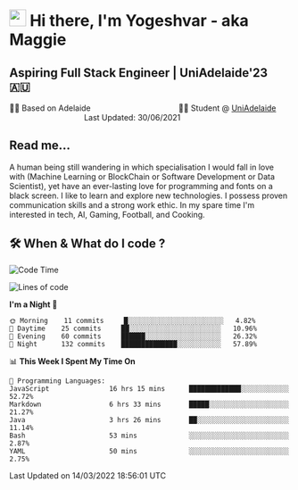 <h1><img src="https://emojis.slackmojis.com/emojis/images/1531849430/4246/blob-sunglasses.gif?1531849430" width="30"/> Hi there, I'm Yogeshvar - aka Maggie</h1>

## Aspiring Full Stack Engineer | UniAdelaide'23 🇦🇺  
🏂🏻  Based on Adelaide &nbsp;&nbsp;&nbsp;&nbsp;&nbsp;&nbsp;&nbsp;&nbsp;&nbsp;&nbsp;&nbsp;&nbsp;&nbsp;&nbsp;&nbsp;&nbsp;&nbsp;&nbsp;&nbsp;&nbsp;&nbsp;&nbsp;&nbsp;&nbsp;&nbsp;&nbsp;&nbsp;&nbsp;&nbsp;&nbsp;&nbsp;&nbsp;&nbsp;&nbsp;&nbsp;&nbsp;&nbsp;&nbsp;&nbsp;👨‍💻 Student @ [UniAdelaide](https://www.adelaide.edu.au)   &nbsp;&nbsp;&nbsp;&nbsp;&nbsp;&nbsp;&nbsp;&nbsp;&nbsp;&nbsp;&nbsp;&nbsp;&nbsp;&nbsp;&nbsp;&nbsp;&nbsp;&nbsp;&nbsp;&nbsp;&nbsp;&nbsp;&nbsp;&nbsp;&nbsp;&nbsp;&nbsp;&nbsp;&nbsp;&nbsp;&nbsp;&nbsp; &nbsp;Last Updated: 30/06/2021

## Read me...

A human being still wandering in which specialisation I would fall in love with (Machine Learning or BlockChain or Software Development or Data Scientist), yet have an ever-lasting love for programming and fonts on a black screen. I like to learn and explore new technologies. I possess proven communication skills and a strong work ethic. In my spare time I'm interested in tech, AI, Gaming, Football, and Cooking.

## 🛠 When & What do I code ?  

<!--START_SECTION:waka-->
![Code Time](http://img.shields.io/badge/Code%20Time-1%2C267%20hrs%202%20mins-blue)

![Lines of code](https://img.shields.io/badge/From%20Hello%20World%20I%27ve%20Written-112%20Thousand%20lines%20of%20code-blue)

**I'm a Night 🦉** 

```text
🌞 Morning    11 commits     █░░░░░░░░░░░░░░░░░░░░░░░░   4.82% 
🌆 Daytime    25 commits     ██░░░░░░░░░░░░░░░░░░░░░░░   10.96% 
🌃 Evening    60 commits     ██████░░░░░░░░░░░░░░░░░░░   26.32% 
🌙 Night      132 commits    ██████████████░░░░░░░░░░░   57.89%

```


📊 **This Week I Spent My Time On** 

```text
💬 Programming Languages: 
JavaScript               16 hrs 15 mins      █████████████░░░░░░░░░░░░   52.72% 
Markdown                 6 hrs 33 mins       █████░░░░░░░░░░░░░░░░░░░░   21.27% 
Java                     3 hrs 26 mins       ██░░░░░░░░░░░░░░░░░░░░░░░   11.14% 
Bash                     53 mins             ░░░░░░░░░░░░░░░░░░░░░░░░░   2.87% 
YAML                     50 mins             ░░░░░░░░░░░░░░░░░░░░░░░░░   2.75%

```


 Last Updated on 14/03/2022 18:56:01 UTC
<!--END_SECTION:waka-->
